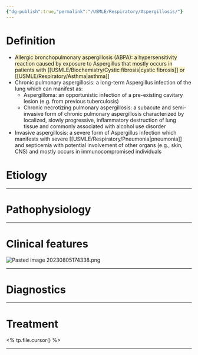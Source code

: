 ```yaml
---
{"dg-publish":true,"permalink":"/USMLE/Respiratory/Aspergillosis/"}
---
```


# Definition
- <span style="background:rgba(240, 200, 0, 0.2)">Allergic bronchopulmonary aspergillosis (ABPA): a hypersensitivity reaction caused by exposure to Aspergillus that mostly occurs in patients with [[USMLE/Biochemistry/Cystic fibrosis\|cystic fibrosis]] or [[USMLE/Respiratory/Asthma\|asthma]]</span>
- Chronic pulmonary aspergillosis: a long-term Aspergillus infection of the lung which can manifest as:
	- Aspergilloma: an opportunistic infection of a pre-existing cavitary lesion (e.g. from previous tuberculosis)
	- Chronic necrotizing pulmonary aspergillosis: a subacute and semi-invasive form of chronic pulmonary aspergillosis characterized by localized, slowly progressive, inflammatory destruction of lung tissue and commonly associated with alcohol use disorder
- Invasive aspergillosis: a severe form of Aspergillus infection which manifests with severe [[USMLE/Respiratory/Pneumonia\|pneumonia]] and septicemia with potential involvement of other organs (e.g., skin, CNS) and mostly occurs in immunocompromised individuals
# Etiology


---
# Pathophysiology


---
# Clinical features
![Pasted image 20230805174338.png](/img/user/appendix/Pasted%20image%2020230805174338.png)

---
# Diagnostics


---
# Treatment
<% tp.file.cursor() %>

---
